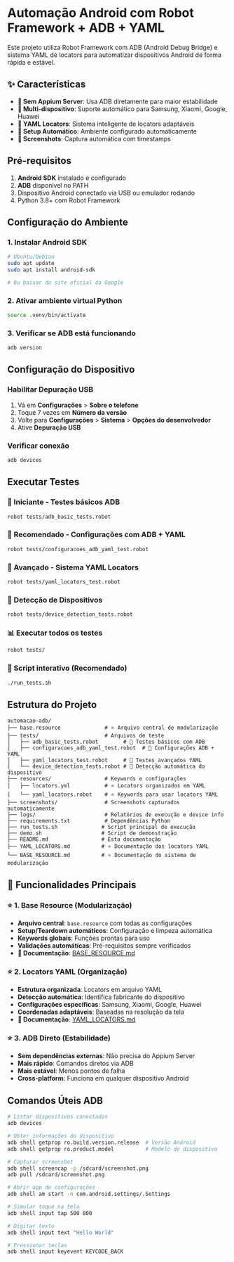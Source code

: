 # Automação Android com Robot Framework + ADB + YAML

Este projeto utiliza Robot Framework com ADB (Android Debug Bridge) e sistema YAML de locators para automatizar dispositivos Android de forma rápida e estável.

## ✨ Características

- **🚀 Sem Appium Server**: Usa ADB diretamente para maior estabilidade
- **📱 Multi-dispositivo**: Suporte automático para Samsung, Xiaomi, Google, Huawei
- **🎯 YAML Locators**: Sistema inteligente de locators adaptáveis
- **🔧 Setup Automático**: Ambiente configurado automaticamente
- **📸 Screenshots**: Captura automática com timestamps

## Pré-requisitos

1. **Android SDK** instalado e configurado
2. **ADB** disponível no PATH
3. Dispositivo Android conectado via USB ou emulador rodando
4. Python 3.8+ com Robot Framework

## Configuração do Ambiente

### 1. Instalar Android SDK
```bash
# Ubuntu/Debian
sudo apt update
sudo apt install android-sdk

# Ou baixar do site oficial da Google
```

### 2. Ativar ambiente virtual Python
```bash
source .venv/bin/activate
```

### 3. Verificar se ADB está funcionando
```bash
adb version
```

## Configuração do Dispositivo

### Habilitar Depuração USB
1. Vá em **Configurações** > **Sobre o telefone**
2. Toque 7 vezes em **Número da versão**
3. Volte para **Configurações** > **Sistema** > **Opções do desenvolvedor**
4. Ative **Depuração USB**

### Verificar conexão
```bash
adb devices
```

## Executar Testes

### 🚀 Iniciante - Testes básicos ADB
```bash
robot tests/adb_basic_tests.robot
```

### 🎯 Recomendado - Configurações com ADB + YAML
```bash
robot tests/configuracoes_adb_yaml_test.robot
```

### 🔬 Avançado - Sistema YAML Locators
```bash
robot tests/yaml_locators_test.robot
```

### 📱 Detecção de Dispositivos
```bash
robot tests/device_detection_tests.robot
```

### 📊 Executar todos os testes
```bash
robot tests/
```

### 🚀 Script interativo (Recomendado)
```bash
./run_tests.sh
```

## Estrutura do Projeto

```
automacao-adb/
├── base.resource              # ⭐ Arquivo central de modularização
├── tests/                     # Arquivos de teste
│   ├── adb_basic_tests.robot        # 🚀 Testes básicos com ADB
│   ├── configuracoes_adb_yaml_test.robot  # 🎯 Configurações ADB + YAML  
│   ├── yaml_locators_test.robot     # 🔬 Testes avançados YAML
│   └── device_detection_tests.robot # 📱 Detecção automática do dispositivo
├── resources/                 # Keywords e configurações
│   ├── locators.yml           # ⭐ Locators organizados em YAML
│   └── yaml_locators.robot    # ⭐ Keywords para usar locators YAML
├── screenshots/               # Screenshots capturados automaticamente
├── logs/                      # Relatórios de execução e device info
├── requirements.txt           # Dependências Python
├── run_tests.sh              # Script principal de execução
├── demo.sh                   # Script de demonstração
├── README.md                 # Esta documentação
├── YAML_LOCATORS.md          # ⭐ Documentação dos locators YAML
└── BASE_RESOURCE.md          # ⭐ Documentação do sistema de modularização
```

## 🚀 **Funcionalidades Principais**

### ⭐ **1. Base Resource (Modularização)**
- **Arquivo central**: `base.resource` com todas as configurações
- **Setup/Teardown automáticos**: Configuração e limpeza automática  
- **Keywords globais**: Funções prontas para uso
- **Validações automáticas**: Pré-requisitos sempre verificados
- **📖 Documentação**: [BASE_RESOURCE.md](BASE_RESOURCE.md)

### ⭐ **2. Locators YAML (Organização)**
- **Estrutura organizada**: Locators em arquivo YAML
- **Detecção automática**: Identifica fabricante do dispositivo
- **Configurações específicas**: Samsung, Xiaomi, Google, Huawei
- **Coordenadas adaptáveis**: Baseadas na resolução da tela
- **📖 Documentação**: [YAML_LOCATORS.md](YAML_LOCATORS.md)

### ⭐ **3. ADB Direto (Estabilidade)**
- **Sem dependências externas**: Não precisa do Appium Server
- **Mais rápido**: Comandos diretos via ADB
- **Mais estável**: Menos pontos de falha
- **Cross-platform**: Funciona em qualquer dispositivo Android

## Comandos Úteis ADB

```bash
# Listar dispositivos conectados
adb devices

# Obter informações do dispositivo  
adb shell getprop ro.build.version.release  # Versão Android
adb shell getprop ro.product.model          # Modelo do dispositivo

# Capturar screenshot
adb shell screencap -p /sdcard/screenshot.png
adb pull /sdcard/screenshot.png

# Abrir app de configurações
adb shell am start -n com.android.settings/.Settings

# Simular toque na tela
adb shell input tap 500 800

# Digitar texto
adb shell input text "Hello World"

# Pressionar teclas
adb shell input keyevent KEYCODE_BACK
```